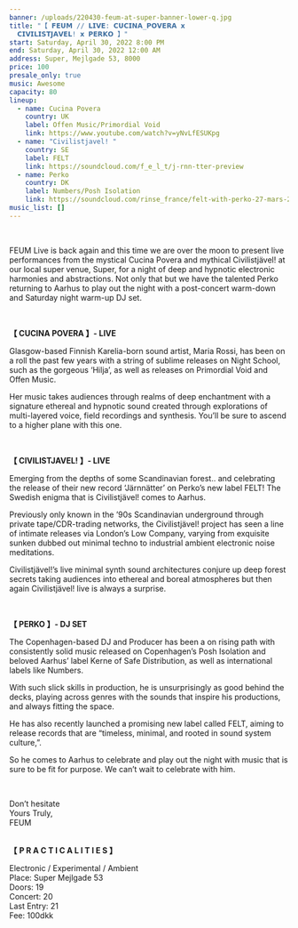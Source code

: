 ```yaml
---
banner: /uploads/220430-feum-at-super-banner-lower-q.jpg
title: "【 𝗙𝗘𝗨𝗠 // 𝗟𝗜𝗩𝗘: 𝗖𝗨𝗖𝗜𝗡𝗔_𝗣𝗢𝗩𝗘𝗥𝗔 𝘅
  𝗖𝗜𝗩𝗜𝗟𝗜𝗦𝗧𝗝𝗔𝗩𝗘𝗟! 𝘅 𝗣𝗘𝗥𝗞𝗢 】"
start: Saturday, April 30, 2022 8:00 PM
end: Saturday, April 30, 2022 12:00 AM
address: Super, Mejlgade 53, 8000
price: 100
presale_only: true
music: Awesome
capacity: 80
lineup:
  - name: Cucina Povera
    country: UK
    label: Offen Music/Primordial Void
    link: https://www.youtube.com/watch?v=yNvLfESUKpg
  - name: "Civilistjavel! "
    country: SE
    label: FELT
    link: https://soundcloud.com/f_e_l_t/j-rnn-tter-preview
  - name: Perko
    country: DK
    label: Numbers/Posh Isolation
    link: https://soundcloud.com/rinse_france/felt-with-perko-27-mars-2022
music_list: []
---
```

<!--StartFragment-->

<br>

FEUM Live is back again and this time we are over the moon to present live performances from the mystical Cucina Povera and mythical Civilistjävel! at our local super venue, Super, for a night of deep and hypnotic electronic harmonies and abstractions. Not only that but we have the talented Perko returning to Aarhus to play out the night with a post-concert warm-down and Saturday night warm-up DJ set.

<br>

**【 CUCINA POVERA 】- LIVE** <br>

Glasgow-based Finnish Karelia-born sound artist, Maria Rossi, has been on a roll the past few years with a string of sublime releases on Night School, such as the gorgeous ‘Hilja’, as well as releases on Primordial Void and Offen Music. 

Her music takes audiences through realms of deep enchantment with a signature ethereal and hypnotic sound created through explorations of multi-layered voice, field recordings and synthesis. You’ll be sure to ascend to a higher plane with this one.

<br>

**【 CIVILISTJAVEL! 】- LIVE** <br>

Emerging from the depths of some Scandinavian forest.. and celebrating the release of their new record ‘Järnnätter’ on Perko’s new label FELT! The Swedish enigma that is Civilistjävel! comes to Aarhus. 

Previously only known in the ’90s Scandinavian underground through private tape/CDR-trading networks, the Civilistjävel! project has seen a line of intimate releases via London’s Low Company, varying from exquisite sunken dubbed out minimal techno to industrial ambient electronic noise meditations. 

Civilistjävel!’s live minimal synth sound architectures conjure up deep forest secrets taking audiences into ethereal and boreal atmospheres but then again Civilistjävel! live is always a surprise. 

<br>

**【 PERKO 】- DJ SET** <br>

The Copenhagen-based DJ and Producer has been a on rising path with consistently solid music released on Copenhagen’s Posh Isolation and beloved Aarhus’ label Kerne of Safe Distribution, as well as international labels like Numbers.

With such slick skills in production, he is unsurprisingly as good behind the decks, playing across genres with the sounds that inspire his productions, and always fitting the space.

He has also recently launched a promising new label called FELT, aiming to release records that are “timeless, minimal, and rooted in sound system culture,”.

So he comes to Aarhus to celebrate and play out the night with music that is sure to be fit for purpose. We can’t wait to celebrate with him.

<br>

Don’t hesitate<br>
Yours Truly,<br>
FEUM <br>

 <br>**【** **P R A C T I C A L I T I E S 】**<br>

Electronic / Experimental / Ambient <br>
Place: Super Mejlgade 53 <br>
Doors: 19<br>
Concert: 20<br>
Last Entry: 21<br>
Fee: 100dkk

<!--EndFragment-->